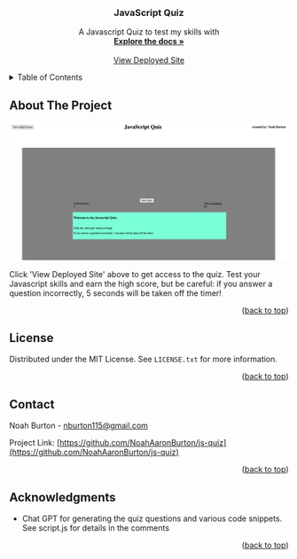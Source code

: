 <!-- Improved compatibility of back to top link: See: https://github.com/othneildrew/Best-README-Template/pull/73 -->
<a name="readme-top"></a>
<!--
*** Thanks for checking out the Best-README-Template. If you have a suggestion
*** that would make this better, please fork the repo and create a pull request
*** or simply open an issue with the tag "enhancement".
*** Don't forget to give the project a star!
*** Thanks again! Now go create something AMAZING! :D
-->



<!-- PROJECT SHIELDS -->
<!--
*** I'm using markdown "reference style" links for readability.
*** Reference links are enclosed in brackets [ ] instead of parentheses ( ).
*** See the bottom of this document for the declaration of the reference variables
*** for contributors-url, forks-url, etc. This is an optional, concise syntax you may use.
*** https://www.markdownguide.org/basic-syntax/#reference-style-links
-->



<!-- PROJECT LOGO -->
<br />
<div align="center">
  <a href="https://github.com/NoahAaronBurton/js-quiz">
    
  </a>

<h3 align="center">JavaScript Quiz</h3>

  <p align="center">
    A Javascript Quiz to test my skills with
    <br />
    <a href="https://github.com/NoahAaronBurton/js-quiz"><strong>Explore the docs »</strong></a>
    <br />
    <br />
    <a href="https://noahaaronburton.github.io/js-quiz/">View Deployed Site</a>
   
   
  </p>
</div>



<!-- TABLE OF CONTENTS -->
<details>
  <summary>Table of Contents</summary>
  <ol>
    <li>
      <a href="#about-the-project">About The Project</a>
    </li>
    <li><a href="#license">License</a></li>
    <li><a href="#contact">Contact</a></li>
    <li><a href="#acknowledgments">Acknowledgments</a></li>
  </ol>
</details>



<!-- ABOUT THE PROJECT -->
## About The Project

[![Product Name Screen Shot][product-screenshot]](./assets/imgs/demo.png)

<p>Click 'View Deployed Site' above to get access to the quiz. Test your Javascript skills and earn the high score, but be careful: if you answer a question incorrectly, 5 seconds will be taken off the timer!</p>


<p align="right">(<a href="#readme-top">back to top</a>)</p>


<!-- LICENSE -->
## License

Distributed under the MIT License. See `LICENSE.txt` for more information.

<p align="right">(<a href="#readme-top">back to top</a>)</p>



<!-- CONTACT -->
## Contact

Noah Burton - nburton115@gmail.com

Project Link: [https://github.com/NoahAaronBurton/js-quiz](https://github.com/NoahAaronBurton/js-quiz)

<p align="right">(<a href="#readme-top">back to top</a>)</p>



<!-- ACKNOWLEDGMENTS -->
## Acknowledgments
 
* []() Chat GPT for generating the quiz questions and various code snippets. See script.js for details in the comments

<p align="right">(<a href="#readme-top">back to top</a>)</p>



<!-- MARKDOWN LINKS & IMAGES -->
<!-- https://www.markdownguide.org/basic-syntax/#reference-style-links -->
[contributors-shield]: https://img.shields.io/github/contributors/NoahAaronBurton/js-quiz.svg?style=for-the-badge
[contributors-url]: https://github.com/NoahAaronBurton/js-quiz/graphs/contributors
[forks-shield]: https://img.shields.io/github/forks/NoahAaronBurton/js-quiz.svg?style=for-the-badge
[forks-url]: https://github.com/NoahAaronBurton/js-quiz/network/members
[stars-shield]: https://img.shields.io/github/stars/NoahAaronBurton/js-quiz.svg?style=for-the-badge
[stars-url]: https://github.com/NoahAaronBurton/js-quiz/stargazers
[issues-shield]: https://img.shields.io/github/issues/NoahAaronBurton/js-quiz.svg?style=for-the-badge
[issues-url]: https://github.com/NoahAaronBurton/js-quiz/issues
[license-shield]: https://img.shields.io/github/license/NoahAaronBurton/js-quiz.svg?style=for-the-badge
[license-url]: https://github.com/NoahAaronBurton/js-quiz/blob/master/LICENSE.txt
[linkedin-shield]: https://img.shields.io/badge/-LinkedIn-black.svg?style=for-the-badge&logo=linkedin&colorB=555
[linkedin-url]: https://linkedin.com/in/linkedin_username
[product-screenshot]: ./assets/imgs/demo.png
[Next.js]: https://img.shields.io/badge/next.js-000000?style=for-the-badge&logo=nextdotjs&logoColor=white
[Next-url]: https://nextjs.org/
[React.js]: https://img.shields.io/badge/React-20232A?style=for-the-badge&logo=react&logoColor=61DAFB
[React-url]: https://reactjs.org/
[Vue.js]: https://img.shields.io/badge/Vue.js-35495E?style=for-the-badge&logo=vuedotjs&logoColor=4FC08D
[Vue-url]: https://vuejs.org/
[Angular.io]: https://img.shields.io/badge/Angular-DD0031?style=for-the-badge&logo=angular&logoColor=white
[Angular-url]: https://angular.io/
[Svelte.dev]: https://img.shields.io/badge/Svelte-4A4A55?style=for-the-badge&logo=svelte&logoColor=FF3E00
[Svelte-url]: https://svelte.dev/
[Laravel.com]: https://img.shields.io/badge/Laravel-FF2D20?style=for-the-badge&logo=laravel&logoColor=white
[Laravel-url]: https://laravel.com
[Bootstrap.com]: https://img.shields.io/badge/Bootstrap-563D7C?style=for-the-badge&logo=bootstrap&logoColor=white
[Bootstrap-url]: https://getbootstrap.com
[JQuery.com]: https://img.shields.io/badge/jQuery-0769AD?style=for-the-badge&logo=jquery&logoColor=white
[JQuery-url]: https://jquery.com 
